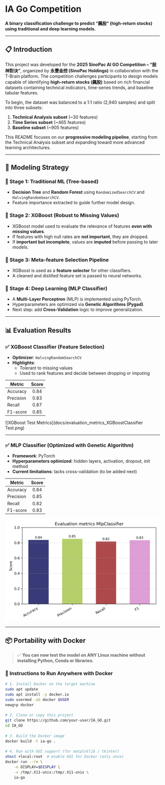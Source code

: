 # IA Go Competition

**A binary classification challenge to predict “飆股” (high-return stocks) using traditional and deep learning models.**

---

## 📋 Introduction

This project was developed for the **2025 SinoPac AI GO Competition – “股神對決”**, organized by **永豐金控 (SinoPac Holdings)** in collaboration with the T-Brain platform. The competition challenges participants to design models capable of identifying **high-return stocks (飆股)** based on rich financial datasets containing technical indicators, time-series trends, and baseline tabular features.

To begin, the dataset was balanced to a 1:1 ratio (2,940 samples) and split into three subsets:

1. **Technical Analysis subset** (~30 features)  
2. **Time Series subset** (~465 features)  
3. **Baseline subset** (~905 features)  

This README focuses on our **progressive modeling pipeline**, starting from the Technical Analysis subset and expanding toward more advanced learning architectures.

---

## 🎯 Modeling Strategy

### 📌 Stage 1: Traditional ML (Tree-based)
- **Decision Tree** and **Random Forest** using `RandomizedSearchCV` and `HalvingRandomSearchCV`.
- Feature importance extracted to guide further model design.

### 📌 Stage 2: XGBoost (Robust to Missing Values)
- XGBoost model used to evaluate the relevance of features **even with missing values**.
- If features with high null rates are **not important**, they are dropped.
- If **important but incomplete**, values are **imputed** before passing to later models.

### 📌 Stage 3: Meta-feature Selection Pipeline
- XGBoost is used as a **feature selector** for other classifiers.
- A cleaned and distilled feature set is passed to neural networks.

### 📌 Stage 4: Deep Learning (MLP Classifier)
- A **Multi-Layer Perceptron** (MLP) is implemented using PyTorch.
- Hyperparameters are optimized via **Genetic Algorithms (Pygad)**.
- Next step: add **Cross-Validation** logic to improve generalization.

---

## 📊 Evaluation Results

### ✅ XGBoost Classifier (Feature Selection)

- **Optimizer**: `HalvingRandomSearchCV`
- **Highlights**:
  - Tolerant to missing values
  - Used to rank features and decide between dropping or imputing

| Metric     | Score |
|------------|:-----:|
| Accuracy   | 0.84  |
| Precision  | 0.83  |
| Recall     | 0.87  |
| F1-score   | 0.85  |

![XGBoost Test Metrics](docs/evaluation_metrics_XGBoostClassifier Test.png)

---

### ✅ MLP Classifier (Optimized with Genetic Algorithm)

- **Framework**: PyTorch  
- **Hyperparameters optimized**: hidden layers, activation, dropout, init method  
- **Current limitations**: lacks cross-validation (to be added next)

| Metric     | Score |
|------------|:-----:|
| Accuracy   | 0.84  |
| Precision  | 0.85  |
| Recall     | 0.82  |
| F1-score   | 0.83  |

![MLP Test Metrics](docs/evaluation_metrics_MlpClassifier.png)

---

## 📦 Portability with Docker

> ✅ **You can now test the model on ANY Linux machine without installing Python, Conda or libraries.**

### 🐳 Instructions to Run Anywhere with Docker

```bash
# 1. Install Docker on the target machine
sudo apt update
sudo apt install -y docker.io
sudo usermod -aG docker $USER
newgrp docker

# 2. Clone or copy this project
git clone https://github.com/your-user/IA_GO.git
cd IA_GO

# 3. Build the Docker image
docker build -t ia-go .

# 4. Run with GUI support (for matplotlib / tkinter)
xhost +local:root  # enable GUI for Docker (only once)
docker run --rm \
    -e DISPLAY=$DISPLAY \
    -v /tmp/.X11-unix:/tmp/.X11-unix \
    ia-go

